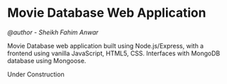 # Movie Database Web Application
*@author - Sheikh Fahim Anwar*

Movie Database web application built using Node.js/Express, with a frontend using vanilla JavaScript, HTML5, CSS. Interfaces with MongoDB database using Mongoose.

Under Construction
